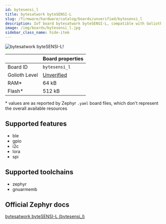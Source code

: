 ```yaml
---
id: bytesensi_l
title: bytesatwork byteSENSI-L
slug: /firmware/hardware/catalog/boards/unverified/bytesensi_l
description: IoT board bytesatwork byteSENSI-L, compatible with Golioth at unverified level.
image: /img/boards/bytesensi_l.jpg
sidebar_class_name: hide-item
---
```


[//]: # (This is an auto-generated file, do not edit! Changes to it will be lost upon re-generation)

![bytesatwork byteSENSI-L!](/img/boards/bytesensi_l.jpg "bytesatwork byteSENSI-L")

|                | Board properties     |
| -------------  | -------------------- |
| Board ID       | `bytesensi_l` |
| Golioth Level  | [Unverified](/firmware/hardware#unverified-boards) |
| RAM*           | 64 kB |
| Flash*         | 512 kB |

\* values are as reported by Zephyr `.yaml` board files, which don't represent the overall available resources



## Supported features

* ble
* gpio
* i2c
* lora
* spi

## Supported toolchains

* zephyr
* gnuarmemb

## Official Zephyr docs

[bytesatwork byteSENSI-L (bytesensi_l)](https://docs.zephyrproject.org/latest/boards/bytesatwork/bytesensi_l/doc/index.html)
